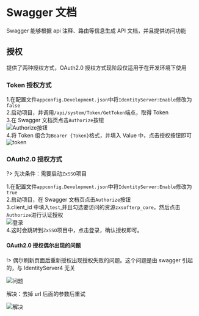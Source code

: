 ﻿# Swagger 文档

Swagger 能够根据 api 注释、路由等信息生成 API 文档，并且提供访问功能

## 授权

提供了两种授权方式，OAuth2.0 授权方式现阶段仅适用于在开发环境下使用

### Token 授权方式

1.在配置文件`appconfig.Development.json`中将`IdentityServer:Enable`修改为`false`  
2.启动项目，并调用`/api/system/Token/GetToken`端点，取得 Token  
3.在 Swagger 文档页点击`Authorize`按钮  
![Authorize按钮](../../img/swagger-authorize.png ":size=35%")  
4.将 Token 组合为`Bearer {Token}`格式，并填入 Value 中，点击授权按钮即可  
![token](../../img/token-auth.png ":size=35%")

### OAuth2.0 授权方式

?> 先决条件：需要启动`ZxSSO`项目

1.在配置文件`appconfig.Development.json`中将`IdentityServer:Enable`修改为`true`  
2.启动项目，在 Swagger 文档页点击`Authorize`按钮  
3.client_id 中填入`test`,并且勾选要访问的资源`zxsofterp_core`，然后点击`Authorize`进行认证授权  
![登录](../../img/swagger-login.png ":size=35%")  
4.这时会跳转到`ZxSSO`项目中，点击登录，确认授权即可。

#### OAuth2.0 授权偶尔出现的问题

!> 偶尔刷新页面后重新授权出现授权失败的问题。这个问题是由 swagger 引起的，与 IdentityServer4 无关

![问题](../../img/swagger-login-error.png ":size=35%")

解决：去掉 url 后面的参数后重试

![解决](../../img/Snipaste_2020-11-19_13-10-45.png ":size=35%")
